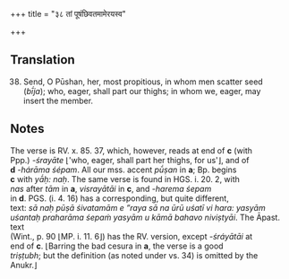 +++
title = "३८ तां पूषंछिवतमामेरयस्व"

+++
## Translation
38. Send, O Pūshan, her, most propitious, in whom men scatter seed  
(*bī́ja*); who, eager, shall part our thighs; in whom we, eager, may  
insert the member.

## Notes
The verse is RV. x. 85. 37, which, however, reads at end of **c** (with  
Ppp.) *-śrayāte* ⌊'who, eager, shall part her thighs, for us'⌋, and of  
**d** *-hárāma śépam*. All our mss. accent *pū́ṣan* in **a**; Bp. begins  
**c** with *yā́ḥ: naḥ*. The same verse is found in HGS. i. 20. 2, with  
*nas* after *tām* in **a**, *visrayātāi* in **c**, and *-harema śepam*  
in **d**. PGS. (i. 4. 16) has a corresponding, but quite different,  
text: *sā naḥ pūṣā śivatamām e ”raya sā na ūrū uśatī vi hara: yasyām  
uśantaḥ praharāma śepaṁ yasyām u kāmā bahavo niviṣtyāi*. The Āpast. text  
(Wint., p. 90 ⌊MP. i. 11. 6⌋) has the RV. version, except *-śráyātāi* at  
end of **c**. ⌊Barring the bad cesura in **a**, the verse is a good  
*triṣṭubh*; but the definition (as noted under vs. 34) is omitted by the  
Anukr.⌋
